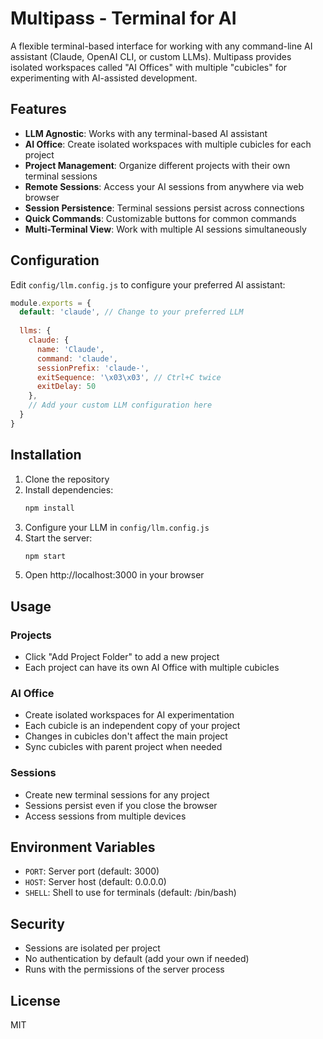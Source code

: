 # Multipass - Terminal for AI

A flexible terminal-based interface for working with any command-line AI assistant (Claude, OpenAI CLI, or custom LLMs). Multipass provides isolated workspaces called "AI Offices" with multiple "cubicles" for experimenting with AI-assisted development.

## Features

- **LLM Agnostic**: Works with any terminal-based AI assistant
- **AI Office**: Create isolated workspaces with multiple cubicles for each project
- **Project Management**: Organize different projects with their own terminal sessions
- **Remote Sessions**: Access your AI sessions from anywhere via web browser
- **Session Persistence**: Terminal sessions persist across connections
- **Quick Commands**: Customizable buttons for common commands
- **Multi-Terminal View**: Work with multiple AI sessions simultaneously

## Configuration

Edit `config/llm.config.js` to configure your preferred AI assistant:

```javascript
module.exports = {
  default: 'claude', // Change to your preferred LLM
  
  llms: {
    claude: {
      name: 'Claude',
      command: 'claude',
      sessionPrefix: 'claude-',
      exitSequence: '\x03\x03', // Ctrl+C twice
      exitDelay: 50
    },
    // Add your custom LLM configuration here
  }
}
```

## Installation

1. Clone the repository
2. Install dependencies:
   ```bash
   npm install
   ```
3. Configure your LLM in `config/llm.config.js`
4. Start the server:
   ```bash
   npm start
   ```
5. Open http://localhost:3000 in your browser

## Usage

### Projects
- Click "Add Project Folder" to add a new project
- Each project can have its own AI Office with multiple cubicles

### AI Office
- Create isolated workspaces for AI experimentation
- Each cubicle is an independent copy of your project
- Changes in cubicles don't affect the main project
- Sync cubicles with parent project when needed

### Sessions
- Create new terminal sessions for any project
- Sessions persist even if you close the browser
- Access sessions from multiple devices

## Environment Variables

- `PORT`: Server port (default: 3000)
- `HOST`: Server host (default: 0.0.0.0)
- `SHELL`: Shell to use for terminals (default: /bin/bash)

## Security

- Sessions are isolated per project
- No authentication by default (add your own if needed)
- Runs with the permissions of the server process

## License

MIT